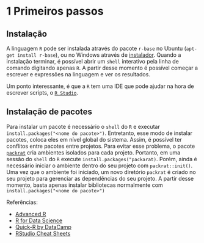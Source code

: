 # 1 Primeiros passos

## Instalação

A linguagem `R` pode ser instalada através do pacote `r-base` no Ubuntu (`apt-get install r-base`),
ou no Windows através de [instalador](https://cran.r-project.org/bin/windows/base/).
Quando a instalação terminar, é possível abrir um `shell` interativo pela linha de comando digitando apenas `R`.
A partir desse momento é possível começar a escrever e expressões na linguagem e ver os resultados.

Um ponto interessante, é que a `R` tem uma IDE que pode ajudar na 
hora de escrever scripts, o [`R Studio`](https://rstudio.com/).

## Instalação de pacotes

Para instalar um pacote é necessário o `shell` do `R` e executar `install.packages("<nome do pacote>")`.
Entretanto, esse modo de instalar pacotes, coloca eles em nível global do sistema.
Assim, é possível ter conflitos entre pacotes entre projetos.
Para evitar esse problema, o pacote [`packrat`](https://rstudio.github.io/packrat/)
cria ambientes isolados para cada projeto.
Portanto, em uma sessão do `shell` do `R` execute `install.packages("packarat)`.
Porém, ainda é necessário iniciar o ambiente dentro do seu projeto com `packrat::init()`.
Uma vez que o ambiente foi iniciado, um novo diretório `packrat`
é criado no seu projeto para gerenciar as dependências do seu projeto.
A partir desse momento, basta apenas instalar bibliotecas normalmente com `install.packages("<nome do pacote>")`

Referências:
* [Advanced R](http://adv-r.had.co.nz/)
* [R for Data Science](https://r4ds.had.co.nz/index.html)
* [Quick-R by DataCamp](https://www.statmethods.net/index.html)
* [RStudio Cheat Sheets](https://rstudio.com/resources/cheatsheets/)